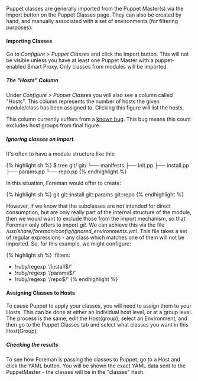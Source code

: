 
Puppet classes are generally imported from the Puppet Master(s) via the Import
button on the Puppet Classes page. They can also be created by hand, and
manually associated with a set of environments (for filtering purposes).

#### Importing Classes

Go to *Configure > Puppet Classes* and click the Import button. This will not be visible unless you have at least one Puppet Master with a puppet-enabled Smart Proxy. Only classes from modules will be imported.

##### The "Hosts" Column

Under *Configure > Puppet Classes* you will also see a column called "Hosts". This column represents the number of hosts the given module/class has been assigned to. Clicking this figure will list the hosts.

This column currently suffers from a [known bug](http://theforeman.org/issues/3846). This bug means this count excludes host groups from final figure.

##### Ignoring classes on import

It's often to have a module structure like this:


{% highlight sh %}
$ tree git/
git/
└── manifests
    ├── init.pp
    ├── install.pp
    ├── params.pp
    └── repo.pp
{% endhighlight %}

In this situation, Foreman would offer to create:

{% highlight sh %}
git
git::install
git::params
git::repo
{% endhighlight %}

However, if we know that the subclasses are not intended for direct consumption, but are only really part of the internal structure of the module, then we would want to exclude those from the import mechanism, so that Foreman only offers to import *git*. We can achieve this via the file */usr/share/foreman/config/ignored_environments.yml*. This file takes a set of regular expressions - any class which matches one of them will not be imported. So, for this example, we might configure:

{% highlight sh %}
:filters:
  - !ruby/regexp '/install$/'
  - !ruby/regexp '/params$/'
  - !ruby/regexp '/repo$/'
{% endhighlight %}

#### Assigning Classes to Hosts

To cause Puppet to apply your classes, you will need to assign them to your
Hosts. This can be done at either an individual host level, or at a group
level. The process is the same; edit the Host(group), select an Environment,
and then go to the Puppet Classes tab and select what classes you want in this Host(Group).

##### Checking the results

To see how Foreman is passing the classes to Puppet, go to a Host and click the YAML button. You will be shown the exact YAML data sent to the PuppetMaster - the classes will be in the "classes" hash.
